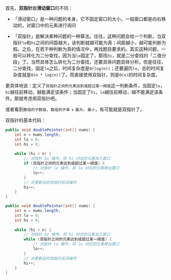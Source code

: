 首先，**双指针**跟**滑动窗口**的不同：

* 「滑动窗口」是一种问题的本身，它不固定窗口的大小，一般窗口都是向右移动的，对窗口中的元素进行询问

* 「双指针」是解决某种问题的一种算法。往往，这种问题会给一个判断，当双指针`lo`和`hi`之间的间距越大，该判断就越可能为真；间距越小，越可能判断为假。之后，在若干种判断为真的情况中，再找题目要求的。其实这种问题，一般可以转化为二分查找，因为当`lo`固定了，那找`hi`，就是二分查找的「二值分段」了。当然具体怎么转化为二分查找，还要具体问题具体分析。但是往往，二分查找，固定`lo`之后，时间复杂度是`O(log(n))`；还要遍历`lo`，总的时间复杂度就是`O(n * log(n))`了。而直接使用双指针，则是`O(n)`的时间复杂度。

更具体地说：定义了`双指针之间的元素达到或超过某一阈值`这一判断条件，当固定`lo`，`hi`越往前移动，越能满足该条件；当固定了`hi`，`lo`越往前移动，越不能满足该条件。那就考虑用双指针吧。

或者看到`数组的子数组`、`数组的子串` + `最大`、`最小`，有可能就是双指针了。

双指针的基本代码：

```java
public void doublePointer(int[] nums) {
    int n = nums.length;
    int lo = 0;
    int hi = 0;
    
    while (hi < n) {
        // 对指针 hi 操作，将 hi 对应的元素加入窗口
        if (双指针之间的元素达到或超过某一阈值) {
            // 对指针 lo 操作，将 lo 对应的元素移出窗口
            lo++;
        }
        // 对更新后的双指针区间操作
        hi++;
    }
}
```


```java
public void doublePointer(int[] nums) {
    int n = nums.length;
    int lo = 0;
    int hi = 0;
    
    while (hi < n) {
        // 对指针 hi 操作，将 hi 对应的元素加入窗口
        while (双指针之间的元素达到或超过某一阈值) {
            // 对指针 lo 操作，将 lo 对应的元素移出窗口
            lo++;
        }
        // 对更新后的双指针区间操作
        hi++;
    }
}
```

